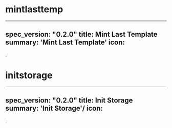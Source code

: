 <h1 class="contract">mintlasttemp</h1>

---
spec_version: "0.2.0"
title: Mint Last Template
summary: 'Mint Last Template'
icon:
---
.

<h1 class="contract">initstorage</h1>

---
spec_version: "0.2.0"
title: Init Storage
summary: 'Init Storage'/
icon:
---
.